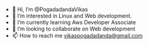 - 👋 Hi, I’m @PogadadandaVikas
- 👀 I’m interested in Linux and Web development.
- 🌱 I’m currently learning Aws Developer Associate
- 💞️ I’m looking to collaborate on Web development
- 📫 How to reach me vikaspogadadanda@gmail.com

<!---
PogadadandaVikas/PogadadandaVikas is a ✨ special ✨ repository because its `README.md` (this file) appears on your GitHub profile.
You can click the Preview link to take a look at your changes.
--->

